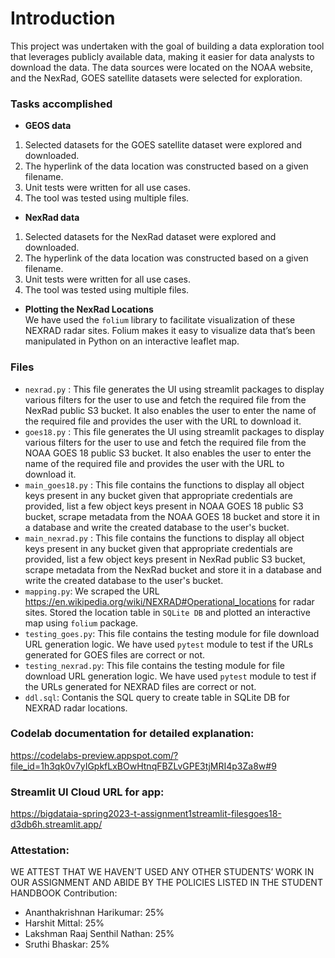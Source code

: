 # Introduction
This project was undertaken with the goal of building a data exploration tool that leverages publicly available data, making it easier for data analysts to download the data. The data sources were located on the NOAA website, and the NexRad, GOES satellite datasets were selected for exploration.

### Tasks accomplished

* __GEOS data__
1. Selected datasets for the GOES satellite dataset were explored and downloaded.
2. The hyperlink of the data location was constructed based on a given filename.
3. Unit tests were written for all use cases.
4. The tool was tested using multiple files.

* __NexRad data__
1. Selected datasets for the NexRad dataset were explored and downloaded.
2. The hyperlink of the data location was constructed based on a given filename.
3. Unit tests were written for all use cases.
4. The tool was tested using multiple files.

* __Plotting the NexRad Locations__<br>
We have used the <code>folium</code> library to facilitate visualization of these NEXRAD radar sites. Folium makes it easy to visualize data that’s been manipulated in Python on an interactive leaflet map.

### Files
* <code>nexrad.py</code> : This file generates the UI using streamlit packages to display various filters for the user to use and fetch the required file from the NexRad public S3 bucket. It also enables the user to enter the name of the required file and provides the user with the URL to download it.
* <code>goes18.py</code> : This file generates the UI using streamlit packages to display various filters for the user to use and fetch the required file from the NOAA GOES 18 public S3 bucket. It also enables the user to enter the name of the required file and provides the user with the URL to download it.
* <code>main_goes18.py</code> : This file contains the functions to display all object keys present in any bucket given that appropriate credentials are provided, list a few object keys present in NOAA GOES 18 public S3 bucket, scrape metadata from the NOAA GOES 18 bucket and store it in a database and write the created database to the user's bucket.
* <code>main_nexrad.py</code> : This file contains the functions to display all object keys present in any bucket given that appropriate credentials are provided, list a few object keys present in NexRad public S3 bucket, scrape metadata from the NexRad bucket and store it in a database and write the created database to the user's bucket.
* <code>mapping.py</code>: We scraped the URL https://en.wikipedia.org/wiki/NEXRAD#Operational_locations for radar sites. Stored the location table in <code>SQLite DB</code> and plotted an interactive map using <code>folium</code> package.<br>
* <code>testing_goes.py</code>: This file contains the testing module for file download URL generation logic. We have used <code>pytest</code> module to test if the URLs generated for GOES files are correct or not.<br>
* <code>testing_nexrad.py</code>: This file contains the testing module for file download URL generation logic. We have used <code>pytest</code> module to test if the URLs generated for NEXRAD files are correct or not.<br>
* <code>ddl.sql</code>: Contanis the SQL query to create table in SQLite DB for NEXRAD radar locations.

### Codelab documentation for detailed explanation:
https://codelabs-preview.appspot.com/?file_id=1h3qk0v7yIGpkfLxBOwHtnqFBZLvGPE3tjMRI4p3Za8w#9

### Streamlit UI Cloud URL for app:
https://bigdataia-spring2023-t-assignment1streamlit-filesgoes18-d3db6h.streamlit.app/

### Attestation:
WE ATTEST THAT WE HAVEN’T USED ANY OTHER STUDENTS’ WORK IN OUR ASSIGNMENT AND ABIDE BY THE POLICIES LISTED IN THE STUDENT HANDBOOK
Contribution:
* Ananthakrishnan Harikumar: 25%
* Harshit Mittal: 25%
* Lakshman Raaj Senthil Nathan: 25%
* Sruthi Bhaskar: 25%
